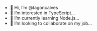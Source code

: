 - 👋 Hi, I’m @tagoncalves
- 👀 I’m interested in TypeScript...
- 🌱 I’m currently learning Node.js...
- 💞️ I’m looking to collaborate on my job...

<!---
tagoncalves/tagoncalves is a ✨ special ✨ repository because its `README.md` (this file) appears on your GitHub profile.
You can click the Preview link to take a look at your changes.
--->
